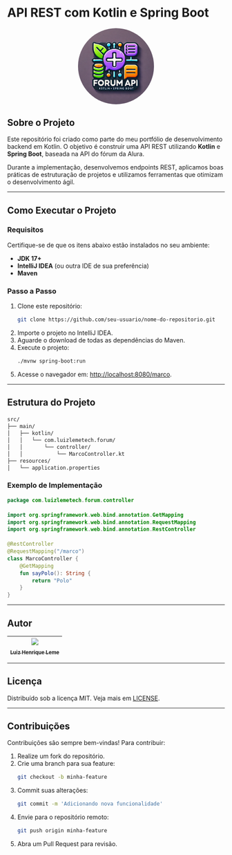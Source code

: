 # API REST com Kotlin e Spring Boot

<p align="center">
  <img src="https://github.com/luizleme-tech/kotlin-spring/blob/main/kotlin-spring-forum-logo.png" align="center" style="border-radius: 50%; display: block; margin: auto;" width="35%" >
</p>

## Sobre o Projeto
Este repositório foi criado como parte do meu portfólio de desenvolvimento backend em Kotlin. O objetivo é construir uma API REST utilizando **Kotlin** e **Spring Boot**, baseada na API do fórum da Alura.

Durante a implementação, desenvolvemos endpoints REST, aplicamos boas práticas de estruturação de projetos e utilizamos ferramentas que otimizam o desenvolvimento ágil.

---

## Como Executar o Projeto

### Requisitos
Certifique-se de que os itens abaixo estão instalados no seu ambiente:

- **JDK 17+**
- **IntelliJ IDEA** (ou outra IDE de sua preferência)
- **Maven**

### Passo a Passo
1. Clone este repositório:
   ```bash
   git clone https://github.com/seu-usuario/nome-do-repositorio.git
   ```
2. Importe o projeto no IntelliJ IDEA.
3. Aguarde o download de todas as dependências do Maven.
4. Execute o projeto:
   ```bash
   ./mvnw spring-boot:run
   ```
5. Acesse o navegador em: [http://localhost:8080/marco](http://localhost:8080/marco).

---

## Estrutura do Projeto
```plaintext
src/
├── main/
│   ├── kotlin/
│   │   └── com.luizlemetech.forum/
│   │       └── controller/
│   │           └── MarcoController.kt
├── resources/
│   └── application.properties
```

### Exemplo de Implementação
```kotlin
package com.luizlemetech.forum.controller

import org.springframework.web.bind.annotation.GetMapping
import org.springframework.web.bind.annotation.RequestMapping
import org.springframework.web.bind.annotation.RestController

@RestController
@RequestMapping("/marco")
class MarcoController {
    @GetMapping
    fun sayPolo(): String {
        return "Polo"
    }
}
```

---

## Autor
| [<img loading="lazy" src="https://avatars.githubusercontent.com/u/160872945?v=4" width=115><br><sub>Luiz Henrique Leme</sub>](https://github.com/luizleme-tech) |
| :-------------------------------------------------------------------------------------------------------------------------------------------------------------: |


---

## Licença
Distribuído sob a licença MIT. Veja mais em [LICENSE](LICENSE).

---

## Contribuições
Contribuições são sempre bem-vindas! Para contribuir:

1. Realize um fork do repositório.
2. Crie uma branch para sua feature:
   ```bash
   git checkout -b minha-feature
   ```
3. Commit suas alterações:
   ```bash
   git commit -m 'Adicionando nova funcionalidade'
   ```
4. Envie para o repositório remoto:
   ```bash
   git push origin minha-feature
   ```
5. Abra um Pull Request para revisão.

